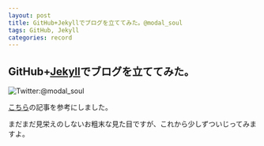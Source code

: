 ```yaml
---
layout: post
title: GitHub+Jekyllでブログを立ててみた。@modal_soul
tags: GitHub, Jekyll
categories: record
---
```

GitHub+[Jekyll](http://jekyllbootstrap.com/)でブログを立ててみた。
-----------------

![Twitter:@modal_soul](https://si0.twimg.com/profile_images/1753567251/square-icon-with-mark.png)

[こちら](http://mattn.kaoriya.net/software/lang/ruby/20090409185248.htm)の記事を参考にしました。

まだまだ見栄えのしないお粗末な見た目ですが、これから少しずついじってみますよ。
